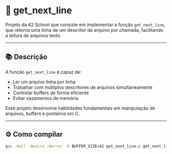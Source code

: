 # 📄 get_next_line

Projeto da 42 School que consiste em implementar a função `get_next_line`, que retorna uma linha de um descritor de arquivo por chamada, facilitando a leitura de arquivos texto.

---

## 📚 Descrição

A função `get_next_line` é capaz de:
- Ler um arquivo linha por linha
- Trabalhar com múltiplos descritores de arquivos simultaneamente
- Controlar buffers de forma eficiente
- Evitar vazamentos de memória

Esse projeto desenvolve habilidades fundamentais em manipulação de arquivos, buffers e ponteiros em C.

---

## ⚙️ Como compilar

```bash
gcc -Wall -Wextra -Werror -D BUFFER_SIZE=42 get_next_line.c get_next_line_utils.c main.c
